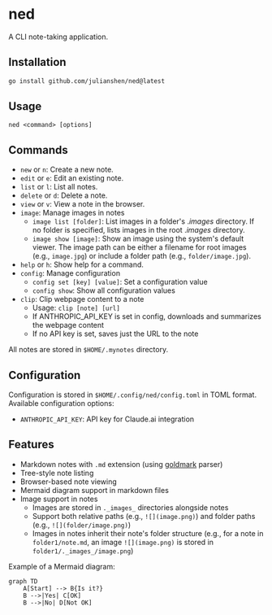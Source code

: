 # ned

A CLI note-taking application.

## Installation

```bash
go install github.com/julianshen/ned@latest
```

## Usage

```
ned <command> [options]
```

## Commands

- `new` or `n`: Create a new note.
- `edit` or `e`: Edit an existing note.
- `list` or `l`: List all notes.
- `delete` or `d`: Delete a note.
- `view` or `v`: View a note in the browser.
- `image`: Manage images in notes
  - `image list [folder]`: List images in a folder's ._images_ directory. If no folder is specified, lists images in the root ._images_ directory.
  - `image show [image]`: Show an image using the system's default viewer. The image path can be either a filename for root images (e.g., `image.jpg`) or include a folder path (e.g., `folder/image.jpg`).
- `help` or `h`: Show help for a command.
- `config`: Manage configuration
  - `config set [key] [value]`: Set a configuration value
  - `config show`: Show all configuration values
- `clip`: Clip webpage content to a note
  - Usage: `clip [note] [url]`
  - If ANTHROPIC_API_KEY is set in config, downloads and summarizes the webpage content
  - If no API key is set, saves just the URL to the note

All notes are stored in `$HOME/.mynotes` directory.

## Configuration

Configuration is stored in `$HOME/.config/ned/config.toml` in TOML format. Available configuration options:

- `ANTHROPIC_API_KEY`: API key for Claude.ai integration

## Features

- Markdown notes with `.md` extension (using [goldmark](https://github.com/yuin/goldmark) parser)
- Tree-style note listing
- Browser-based note viewing
- Mermaid diagram support in markdown files
- Image support in notes
  - Images are stored in `._images_` directories alongside notes
  - Support both relative paths (e.g., `![](image.png)`) and folder paths (e.g., `![](folder/image.png)`)
  - Images in notes inherit their note's folder structure (e.g., for a note in `folder1/note.md`, an image `![](image.png)` is stored in `folder1/._images_/image.png`)

Example of a Mermaid diagram:
```mermaid
graph TD
    A[Start] --> B{Is it?}
    B -->|Yes| C[OK]
    B -->|No| D[Not OK]
```
